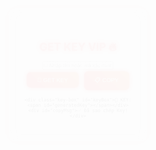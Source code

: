 <!DOCTYPE html>
<html lang="vi">
<head>
  <meta charset="UTF-8">
  <title>GET KEY - KAYS VIP</title>
  <link href="https://fonts.googleapis.com/css2?family=Orbitron:wght@600&display=swap" rel="stylesheet">
  <style>
    * {
      box-sizing: border-box;
    }

    body {
      margin: 0;
      height: 100vh;
      background: linear-gradient(135deg, #0f0f0f, #8B0000);
      font-family: 'Orbitron', sans-serif;
      display: flex;
      justify-content: center;
      align-items: center;
      color: #fff;
      overflow: hidden;
    }

    .container {
      background: rgba(255, 255, 255, 0.07);
      backdrop-filter: blur(15px);
      border-radius: 20px;
      padding: 45px 30px;
      width: 90%;
      max-width: 420px;
      text-align: center;
      border: 1px solid rgba(255,255,255,0.15);
      box-shadow: 0 0 30px rgba(255, 0, 0, 0.4);
      animation: fadeIn 1s ease;
    }

    h2 {
      font-size: 28px;
      color: #ff3b3b;
      margin-bottom: 20px;
      text-shadow: 0 0 15px red;
    }

    input[type="text"] {
      width: 90%;
      padding: 12px;
      margin-bottom: 20px;
      border: none;
      border-radius: 10px;
      background: rgba(255, 255, 255, 0.2);
      color: #fff;
      font-size: 15px;
      outline: none;
      box-shadow: inset 0 0 5px rgba(255,255,255,0.2);
    }

    button {
      background: linear-gradient(45deg, #ff0000, #ff6600);
      border: none;
      padding: 12px 28px;
      color: white;
      font-size: 15px;
      border-radius: 10px;
      cursor: pointer;
      margin: 5px;
      transition: all 0.3s ease;
      box-shadow: 0 0 12px #ff0000;
    }

    button:hover {
      transform: scale(1.06);
      box-shadow: 0 0 20px #ff0000;
    }

    .key-box {
      margin-top: 20px;
      padding: 15px;
      font-size: 17px;
      background: rgba(255,255,255,0.1);
      border-radius: 12px;
      display: none;
      word-break: break-word;
      animation: slideIn 0.5s ease forwards;
    }

    #copyMsg {
      font-size: 13px;
      color: #90ff90;
      margin-top: 8px;
      display: none;
    }

    @keyframes slideIn {
      from {
        transform: translateY(20px);
        opacity: 0;
      }
      to {
        transform: translateY(0);
        opacity: 1;
      }
    }

    @keyframes fadeIn {
      from { opacity: 0 }
      to { opacity: 1 }
    }
  </style>
</head>
<body>

  <div class="container">
    <h2>GET KEY VIP 🔥</h2>
    <input type="text" id="username" placeholder="🔐 Nhập tên hoặc mã xác minh">
    <br>
    <button onclick="getKey()">🚀 GET KEY</button>
    <button onclick="copyKey()">📋 COPY</button>

    <div class="key-box" id="keyBox">🔑 KEY: <span id="generatedKey"></span></div>
    <div id="copyMsg">✅ Đã sao chép Key!</div>
  </div>

  <script>
    function generateRandomKey(length) {
      const chars = 'ABCDEFGHIJKLMNOPQRSTUVWXYZ0123456789';
      let result = '';
      for (let i = 0; i < length; i++) {
        result += chars.charAt(Math.floor(Math.random() * chars.length));
      }
      return result;
    }

    function getKey() {
      const name = document.getElementById("username").value.trim();
      if (name === "") {
        alert("⚠️ Vui lòng nhập tên hoặc mã xác minh!");
        return;
      }

      const key = "KAYS-" + generateRandomKey(10);
      document.getElementById("generatedKey").innerText = key;
      const box = document.getElementById("keyBox");
      box.style.display = "block";
      box.style.animation = "slideIn 0.5s ease";
      document.getElementById("copyMsg").style.display = "none";
    }

    function copyKey() {
      const key = document.getElementById("generatedKey").innerText;
      if (key === "") {
        alert("❗ Bạn chưa tạo Key để sao chép!");
        return;
      }

      navigator.clipboard.writeText(key).then(() => {
        document.getElementById("copyMsg").style.display = "block";
      });
    }
  </script>

</body>
</html>
